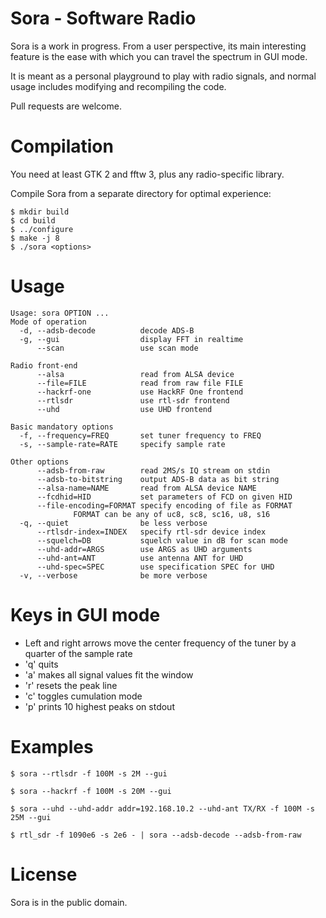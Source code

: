 
# Sora - Software Radio

Sora is a work in progress. From a user perspective, its main interesting
feature is the ease with which you can travel the spectrum in GUI mode.

It is meant as a personal playground to play with radio signals, and normal
usage includes modifying and recompiling the code.

Pull requests are welcome.

# Compilation

You need at least GTK 2 and fftw 3, plus any radio-specific library.

Compile Sora from a separate directory for optimal experience:

    $ mkdir build
    $ cd build
    $ ../configure
    $ make -j 8
    $ ./sora <options>

# Usage

```
Usage: sora OPTION ...
Mode of operation
  -d, --adsb-decode          decode ADS-B
  -g, --gui                  display FFT in realtime
      --scan                 use scan mode

Radio front-end
      --alsa                 read from ALSA device
      --file=FILE            read from raw file FILE
      --hackrf-one           use HackRF One frontend
      --rtlsdr               use rtl-sdr frontend
      --uhd                  use UHD frontend

Basic mandatory options
  -f, --frequency=FREQ       set tuner frequency to FREQ
  -s, --sample-rate=RATE     specify sample rate

Other options
      --adsb-from-raw        read 2MS/s IQ stream on stdin
      --adsb-to-bitstring    output ADS-B data as bit string
      --alsa-name=NAME       read from ALSA device NAME
      --fcdhid=HID           set parameters of FCD on given HID
      --file-encoding=FORMAT specify encoding of file as FORMAT
              FORMAT can be any of uc8, sc8, sc16, u8, s16
  -q, --quiet                be less verbose
      --rtlsdr-index=INDEX   specify rtl-sdr device index
      --squelch=DB           squelch value in dB for scan mode
      --uhd-addr=ARGS        use ARGS as UHD arguments
      --uhd-ant=ANT          use antenna ANT for UHD
      --uhd-spec=SPEC        use specification SPEC for UHD
  -v, --verbose              be more verbose
```

# Keys in GUI mode

 * Left and right arrows move the center frequency of the tuner by a quarter
   of the sample rate
 * 'q' quits
 * 'a' makes all signal values fit the window
 * 'r' resets the peak line
 * 'c' toggles cumulation mode
 * 'p' prints 10 highest peaks on stdout

# Examples

    $ sora --rtlsdr -f 100M -s 2M --gui

    $ sora --hackrf -f 100M -s 20M --gui

    $ sora --uhd --uhd-addr addr=192.168.10.2 --uhd-ant TX/RX -f 100M -s 25M --gui

    $ rtl_sdr -f 1090e6 -s 2e6 - | sora --adsb-decode --adsb-from-raw

# License

Sora is in the public domain.
